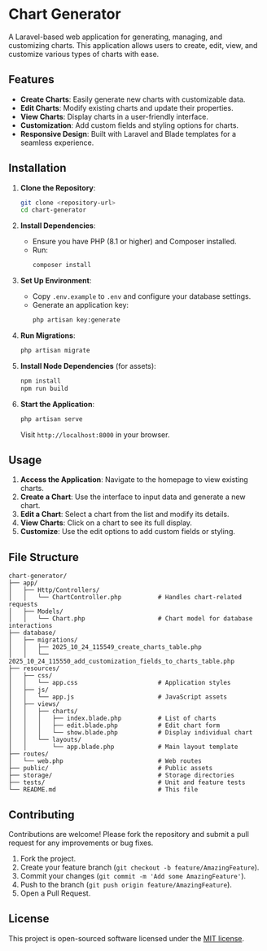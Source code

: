 # Chart Generator

A Laravel-based web application for generating, managing, and customizing charts. This application allows users to create, edit, view, and customize various types of charts with ease.

## Features

- **Create Charts**: Easily generate new charts with customizable data.
- **Edit Charts**: Modify existing charts and update their properties.
- **View Charts**: Display charts in a user-friendly interface.
- **Customization**: Add custom fields and styling options for charts.
- **Responsive Design**: Built with Laravel and Blade templates for a seamless experience.

## Installation

1. **Clone the Repository**:
   ```bash
   git clone <repository-url>
   cd chart-generator
   ```

2. **Install Dependencies**:
   - Ensure you have PHP (8.1 or higher) and Composer installed.
   - Run:
     ```bash
     composer install
     ```

3. **Set Up Environment**:
   - Copy `.env.example` to `.env` and configure your database settings.
   - Generate an application key:
     ```bash
     php artisan key:generate
     ```

4. **Run Migrations**:
   ```bash
   php artisan migrate
   ```

5. **Install Node Dependencies** (for assets):
   ```bash
   npm install
   npm run build
   ```

6. **Start the Application**:
   ```bash
   php artisan serve
   ```
   Visit `http://localhost:8000` in your browser.

## Usage

1. **Access the Application**: Navigate to the homepage to view existing charts.
2. **Create a Chart**: Use the interface to input data and generate a new chart.
3. **Edit a Chart**: Select a chart from the list and modify its details.
4. **View Charts**: Click on a chart to see its full display.
5. **Customize**: Use the edit options to add custom fields or styling.

## File Structure

```
chart-generator/
├── app/
│   ├── Http/Controllers/
│   │   └── ChartController.php          # Handles chart-related requests
│   ├── Models/
│   │   └── Chart.php                    # Chart model for database interactions
├── database/
│   ├── migrations/
│   │   ├── 2025_10_24_115549_create_charts_table.php
│   │   └── 2025_10_24_115550_add_customization_fields_to_charts_table.php
├── resources/
│   ├── css/
│   │   └── app.css                      # Application styles
│   ├── js/
│   │   └── app.js                       # JavaScript assets
│   ├── views/
│   │   ├── charts/
│   │   │   ├── index.blade.php          # List of charts
│   │   │   ├── edit.blade.php           # Edit chart form
│   │   │   └── show.blade.php           # Display individual chart
│   │   └── layouts/
│   │       └── app.blade.php            # Main layout template
├── routes/
│   └── web.php                          # Web routes
├── public/                              # Public assets
├── storage/                             # Storage directories
├── tests/                               # Unit and feature tests
└── README.md                            # This file
```

## Contributing

Contributions are welcome! Please fork the repository and submit a pull request for any improvements or bug fixes.

1. Fork the project.
2. Create your feature branch (`git checkout -b feature/AmazingFeature`).
3. Commit your changes (`git commit -m 'Add some AmazingFeature'`).
4. Push to the branch (`git push origin feature/AmazingFeature`).
5. Open a Pull Request.

## License

This project is open-sourced software licensed under the [MIT license](https://opensource.org/licenses/MIT).
